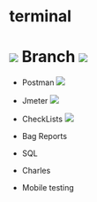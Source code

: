 # terminal 

<h1><img src="https://drive.google.com/uc?export=download&confirm=no_antivirus&id=1PWm2qu4_KnbqcRkRpYz38jDr9DJUSGgD"/>  Branch <img src="https://drive.google.com/uc?export=download&confirm=no_antivirus&id=1JuYjtee9ynRjk3Eoo7UrZ370o_cZjHdq"/></h1> 

- Postman <img src="https://drive.google.com/uc?export=download&confirm=no_antivirus&id=1hdw3eZFGswGVgZX19krDZ-94tUowdJpT"/>

- Jmeter <img src="https://drive.google.com/uc?export=download&confirm=no_antivirus&id=1XlOlt6gMXD91NLnRsSo-t7LnhqLFRsZi"/>

- CheckLists <img src="https://drive.google.com/uc?export=download&confirm=no_antivirus&id=1b4s2iJzq7GHm-Mj9tXJXhssQr05AykaB"/>

- Bag Reports <img src=""/>

- SQL <img src=""/>

- Charles <img src=""/>

- Mobile testing<img src=""/>
